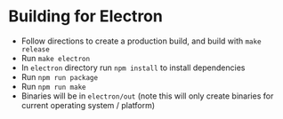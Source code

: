 # Building for Electron

* Follow directions to create a production build, and build with `make release`
* Run `make electron`
* In `electron` directory run `npm install` to install dependencies
* Run `npm run package`
* Run `npm run make`
* Binaries will be in `electron/out` (note this will only create binaries for current operating system / platform)